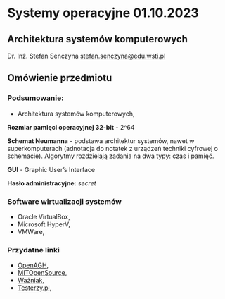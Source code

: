 # Systemy operacyjne 01.10.2023
## Architektura systemów komputerowych

Dr. Inż. Stefan Senczyna
stefan.senczyna@edu.wsti.pl

## Omówienie przedmiotu

### Podsumowanie:
- Architektura systemów komputerowych,

**Rozmiar pamięci operacyjnej 32-bit** - 2^64

**Schemat Neumanna** - podstawa architektur systemów, nawet w superkomputerach (adnotacja do notatek z urządzeń techniki cyfrowej o schemacie). Algorytmy rozdzielają zadania na dwa typy: czas i pamięć.

**GUI** - Graphic User’s Interface

**Hasło administracyjne:** *secret*

### Software wirtualizacji systemów
- Oracle VirtualBox,
- Microsoft HyperV,
- VMWare,

### Przydatne linki
- [OpenAGH](https://open.agh.edu.pl/),
- [MITOpenSource](https://ocw.mit.edu/),
- [Ważniak](https://wazniak.mimuw.edu.pl/),
- [Testerzy.pl](https://testerzy.pl/),
